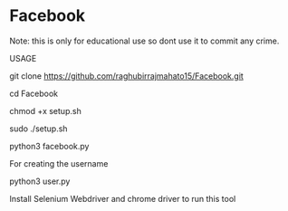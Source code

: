 # Facebook
Note: this is only for educational use so dont use it to commit any crime.

USAGE


git clone https://github.com/raghubirrajmahato15/Facebook.git

cd Facebook


chmod +x setup.sh


sudo ./setup.sh


python3 facebook.py





For creating the username


python3 user.py


Install Selenium Webdriver and chrome driver to run this tool
